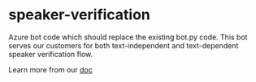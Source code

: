 # speaker-verification
Azure bot code which should replace the existing bot.py code.
This bot serves our customers for both text-independent and text-dependent speaker verification flow.

Learn more from our [doc](https://techdocs.audiocodes.com/voice-ai-connect/#VAIG_Combined/speaker-verification.htm)

